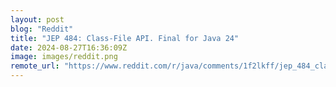 ```yaml
---
layout: post
blog: "Reddit"
title: "JEP 484: Class-File API. Final for Java 24"
date: 2024-08-27T16:36:09Z
image: images/reddit.png
remote_url: "https://www.reddit.com/r/java/comments/1f2lkff/jep_484_classfile_api_final_for_java_24/"
---
```

